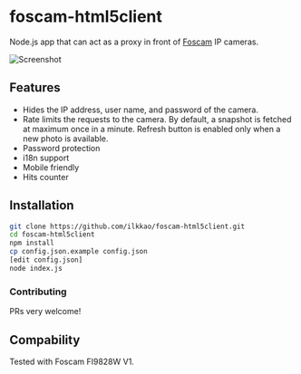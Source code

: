 # foscam-html5client

Node.js app that can act as a proxy in front of [Foscam](http://foscam.us/) IP cameras.

![Screenshot](http://i.imgur.com/1LtDzDf.png)

## Features

- Hides the IP address, user name, and password of the camera.
- Rate limits the requests to the camera. By default, a snapshot is fetched at maximum once in a minute. Refresh button is enabled only when a new photo is available.
- Password protection
- i18n support
- Mobile friendly
- Hits counter

## Installation

```bash
git clone https://github.com/ilkkao/foscam-html5client.git
cd foscam-html5client
npm install
cp config.json.example config.json
[edit config.json]
node index.js
```

### Contributing

PRs very welcome!

## Compability

Tested with Foscam FI9828W V1.
